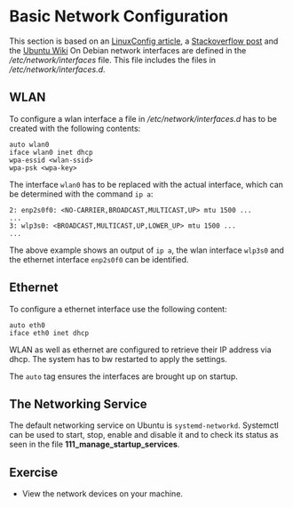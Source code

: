 # Basic Network Configuration
This section is based on an [LinuxConfig article](https://linuxconfig.org/etcnetworkinterfacesto-connect-ubuntu-to-a-wireless-network), a [Stackoverflow post](https://askubuntu.com/a/713941) and the [Ubuntu Wiki](https://wiki.ubuntuusers.de/systemd/networkd/)
On Debian network interfaces are defined in the */etc/network/interfaces* file. This file includes the files in */etc/network/interfaces.d*.

## WLAN
To configure a wlan interface a file in */etc/network/interfaces.d* has to be created with the following contents:

```
auto wlan0
iface wlan0 inet dhcp
wpa-essid <wlan-ssid>
wpa-psk <wpa-key>
```

The interface `wlan0` has to be replaced with the actual interface, which can be determined with the command `ip a`:

```
2: enp2s0f0: <NO-CARRIER,BROADCAST,MULTICAST,UP> mtu 1500 ...
...
3: wlp3s0: <BROADCAST,MULTICAST,UP,LOWER_UP> mtu 1500 ...
...
```

The above example shows an output of `ip a`, the wlan interface `wlp3s0` and the ethernet interface `enp2s0f0` can be identified.



## Ethernet
To configure a ethernet interface use the following content:

```
auto eth0
iface eth0 inet dhcp
```

WLAN as well as ethernet are configured to retrieve their IP address via dhcp.
The system has to bw restarted to apply the settings.

The `auto` tag ensures the interfaces are brought up on startup.

## The Networking Service
The default networking service on Ubuntu is `systemd-networkd`. Systemctl can be used to start, stop, enable and disable it and to check its status as seen in the file **111_manage_startup_services**.

## Exercise
- View the network devices on your machine.